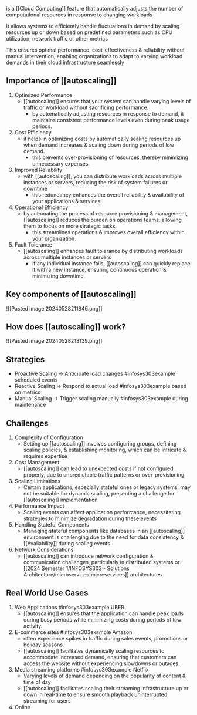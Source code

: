 is a [[Cloud Computing]] feature that automatically adjusts the number of computational resources in response to changing workloads

It allows systems to efficiently handle fluctuations in demand by scaling resources up or down based on predefined parameters such as CPU utilization, network traffic or other metrics

This ensures optimal performance, cost-effectiveness & reliability without manual intervention, enabling organizations to adapt to varying workload demands in their cloud infrastructure seamlessly
## Importance of [[autoscaling]]
1. Optimized Performance
	- [[autoscaling]] ensures that your system can handle varying levels of traffic or workload without sacrificing performance.
		- by automatically adjusting resources in response to demand, it maintains consistent performance levels even during peak usage periods.
2. Cost Efficiency
	- it helps in optimizing costs by automatically scaling resources up when demand increases & scaling down during periods of low demand.
		- this prevents over-provisioning of resources, thereby minimizing unnecessary expenses.
3. Improved Reliability
	- with [[autoscaling]], you can distribute workloads across multiple instances or servers, reducing the risk of system failures or downtime
		- this redundancy enhances the overall reliability & availability of your applications & services
4. Operational Efficiency
	- by automating the process of resource provisioning & management, [[autoscaling]] reduces the burden on operations teams, allowing them to focus on more strategic tasks.
		- this streamlines operations & improves overall efficiency within your organization.
5. Fault Tolerance
	- [[autoscaling]] enhances fault tolerance by distributing workloads across multiple instances or servers
		- if any individual instance fails, [[autoscaling]] can quickly replace it with a new instance, ensuring continuous operation & minimizing downtime.
## Key components of [[autoscaling]]
![[Pasted image 20240528211846.png]]
## How does [[autoscaling]] work?
![[Pasted image 20240528213139.png]]
## Strategies
- Proactive Scaling $\rightarrow$ Anticipate load changes #infosys303example scheduled events
- Reactive Scaling $\rightarrow$ Respond to actual load #infosys303example based on metrics
- Manual Scaling $\rightarrow$ Trigger scaling manually #infosys303example during maintenance
## Challenges
1. Complexity of Configuration
	- Setting up [[autoscaling]] involves configuring groups, defining scaling policies, & establishing monitoring, which can be intricate & requires expertise
2. Cost Management
	- [[autoscaling]] can lead to unexpected costs if not configured properly, due to unpredictable traffic patterns or over-provisioning
3. Scaling Limitations
	- Certain applications, especially stateful ones or legacy systems, may not be suitable for dynamic scaling, presenting a challenge for [[autoscaling]] implementation
4. Performance Impact
	- Scaling events can affect application performance, necessitating strategies to minimize degradation during these events
5. Handling Stateful Components
	- Managing stateful components like databases in an [[autoscaling]] environment is challenging due to the need for data consistency & [[Availability]] during scaling events
6. Network Considerations
	- [[autoscaling]] can introduce network configuration & communication challenges, particularly in distributed systems or [[2024 Semester 1/INFOSYS303 - Solutions Architecture/microservices|microservices]] architectures
## Real World Use Cases
1. Web Applications #infosys303example UBER
	- [[autoscaling]] ensures that the application can handle peak loads during busy periods while minimizing costs during periods of low activity.
2. E-commerce sites #infosys303example Amazon
	 - often experience spikes in traffic during sales events, promotions or holiday seasons
	 - [[autoscaling]] facilitates dynamically scaling resources to accommodate increased demand, ensuring that customers can access the website without experiencing slowdowns or outages.
3. Media streaming platforms #infosys303example Netflix
	- Varying levels of demand depending on the popularity of content & time of day
	- [[autoscaling]] facilitates scaling their streaming infrastructure up or down in real-time to ensure smooth playback uninterrupted streaming for users
4. Online 